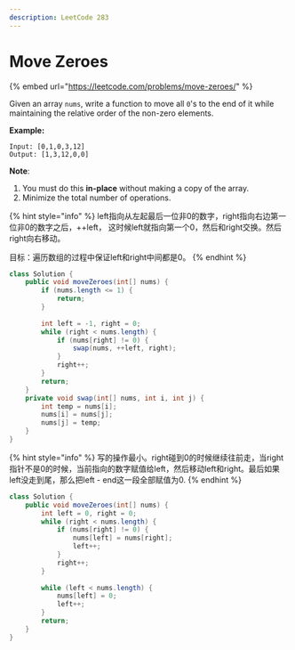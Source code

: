 ```yaml
---
description: LeetCode 283
---
```


# Move Zeroes

{% embed url="https://leetcode.com/problems/move-zeroes/" %}

Given an array `nums`, write a function to move all `0`'s to the end of it while maintaining the relative order of the non-zero elements.

**Example:**

```
Input: [0,1,0,3,12]
Output: [1,3,12,0,0]
```

**Note**:

1. You must do this **in-place** without making a copy of the array.
2. Minimize the total number of operations.

{% hint style="info" %}
left指向从左起最后一位非0的数字，right指向右边第一位非0的数字之后，++left， 这时候left就指向第一个0，然后和right交换。然后right向右移动。

目标：遍历数组的过程中保证left和right中间都是0。
{% endhint %}

```java
class Solution {
    public void moveZeroes(int[] nums) {
        if (nums.length <= 1) {
            return;
        }
        
        int left = -1, right = 0;
        while (right < nums.length) {
            if (nums[right] != 0) {
                swap(nums, ++left, right);
            }
            right++;
        }
        return;
    }
    private void swap(int[] nums, int i, int j) {
        int temp = nums[i];
        nums[i] = nums[j];
        nums[j] = temp;
    }
}
```

{% hint style="info" %}
写的操作最小。right碰到0的时候继续往前走，当right指针不是0的时候，当前指向的数字赋值给left，然后移动left和right。最后如果left没走到尾，那么把left - end这一段全部赋值为0.
{% endhint %}

```java
class Solution {
    public void moveZeroes(int[] nums) {
        int left = 0, right = 0;
        while (right < nums.length) {
            if (nums[right] != 0) {
                nums[left] = nums[right];
                left++;
            }
            right++;
        }
        
        while (left < nums.length) {
            nums[left] = 0;
            left++;
        }
        return;
    }
}
```
